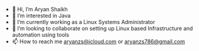 - 👋 Hi, I’m Aryan Shaikh
- 👀 I’m interested in Java
- 🌱 I’m currently working as a Linux Systems Administrator
- 💞️ I’m looking to collaborate on setting up Linux based Infrastructure and automation using tools
- 📫 How to reach me aryanzs@icloud.com or aryanzs786@gmail.com

<!---
Anti-Reverb/Anti-Reverb is a ✨ special ✨ repository because its `README.md` (this file) appears on your GitHub profile.
You can click the Preview link to take a look at your changes.
--->
